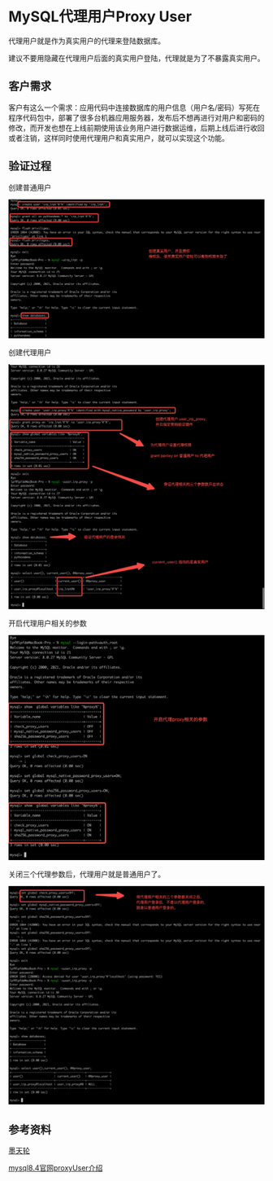 # MySQL代理用户Proxy User

代理用户就是作为真实用户的代理来登陆数据库。

建议不要用隐藏在代理用户后面的真实用户登陆，代理就是为了不暴露真实用户。 



## 客户需求

客户有这么一个需求：应用代码中连接数据库的用户信息（用户名/密码）写死在程序代码包中，部署了很多台机器应用服务器，发布后不想再进行对用户和密码的修改，而开发也想在上线前期使用该业务用户进行数据运维，后期上线后进行收回或者注销，这样同时使用代理用户和真实用户，就可以实现这个功能。



## 验证过程

创建普通用户

<img src="./pic/01_代理用户创建普通用户.png"/>

创建代理用户

<img src="./pic/02_代理用户_创建代理用户.png"/>

开启代理用户相关的参数

<img src="./pic/03_开启代理proxy相关的参数.png"/>

关闭三个代理参数后，代理用户就是普通用户了。 

<img src="./pic/04_代理用户proxy相关参数关闭后登录后不是代理用户.png"/>

## 参考资料

[墨天轮](https://www.modb.pro/db/623961)

[mysql8.4官网proxyUser介绍](https://dev.mysql.com/doc/refman/8.4/en/proxy-users.html)





